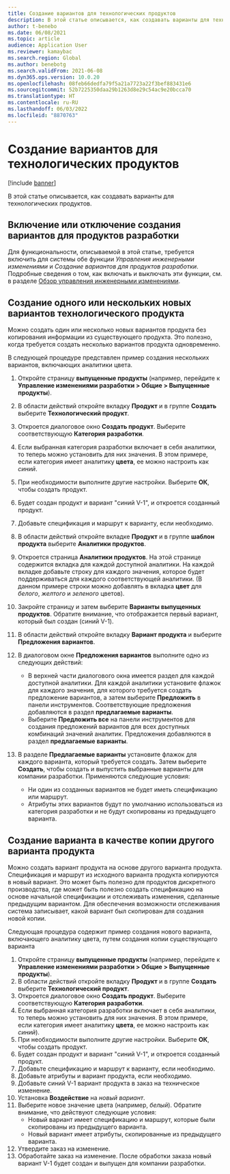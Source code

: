 ```yaml
---
title: Создание вариантов для технологических продуктов
description: В этой статье описывается, как создавать варианты для технологических продуктов
author: t-benebo
ms.date: 06/08/2021
ms.topic: article
audience: Application User
ms.reviewer: kamaybac
ms.search.region: Global
ms.author: benebotg
ms.search.validFrom: 2021-06-08
ms.dyn365.ops.version: 10.0.20
ms.openlocfilehash: 08feb66dedfa79f5a21a7723a22f3bef883431e6
ms.sourcegitcommit: 52b7225350daa29b1263d8e29c54ac9e20bcca70
ms.translationtype: HT
ms.contentlocale: ru-RU
ms.lasthandoff: 06/03/2022
ms.locfileid: "8870763"
---
```

# <a name="generate-variants-for-engineering-products"></a>Создание вариантов для технологических продуктов

[!include [banner](../includes/banner.md)]

В этой статье описывается, как создавать варианты для технологических продуктов.

## <a name="turn-variant-generation-for-engineering-products-on-or-off"></a>Включение или отключение создания вариантов для продуктов разработки

Для функциональности, описываемой в этой статье, требуется включить для системы обе функции *Управления инженерными изменениями* и *Создание вариантов для продуктов разработки*. Подробные сведения о том, как включать и выключать эти функции, см. в разделе [Обзор управления инженерными изменениями](product-engineering-overview.md).

## <a name="generate-one-or-more-new-variants-of-an-engineering-product"></a>Создание одного или нескольких новых вариантов технологического продукта

Можно создать один или несколько новых вариантов продукта без копирования информации из существующего продукта. Это полезно, когда требуется создать несколько вариантов продукта одновременно.

В следующей процедуре представлен пример создания нескольких вариантов, включающих аналитики цвета.

1. Откройте страницу **выпущенные продукты** (например, перейдите к **Управление изменениями разработки \> Общие \> Выпущенные продукты**).
1. В области действий откройте вкладку **Продукт** и в группе **Создать** выберите **Технологический продукт**.
1. Откроется диалоговое окно **Создать продукт**. Выберите соответствующую **Категория разработки**.
1. Если выбранная категория разработки включает в себя аналитики, то теперь можно установить для них значения. В этом примере, если категория имеет аналитику **цвета**, ее можно настроить как *синий*.
1. При необходимости выполните другие настройки. Выберите **ОК**, чтобы создать продукт.
1. Будет создан продукт и вариант "синий V-1", и откроется созданный продукт.
1. Добавьте спецификация и маршрут к варианту, если необходимо.
1. В области действий откройте вкладке **Продукт** и в группе **шаблон продукта** выберите **Аналитики продуктов**.
1. Откроется страница **Аналитики продуктов**. На этой странице содержится вкладка для каждой доступной аналитики. На каждой вкладке добавьте строку для каждого значения, которое будет поддерживаться для каждого соответствующей аналитики. (В данном примере строки можно добавлять в вкладка **цвет** для *белого*, *желтого* и *зеленого* цветов).
1. Закройте страницу и затем выберите **Варианты выпущенных продуктов**. Обратите внимание, что отображается первый вариант, который был создан (синий V-1).
1. В области действий откройте вкладку **Вариант продукта** и выберите **Предложения вариантов**.
1. В диалоговом окне **Предложения вариантов** выполните одно из следующих действий:

    - В верхней части диалогового окна имеется раздел для каждой доступной аналитики. Для каждой аналитики установите флажок для каждого значения, для которого требуется создать предложение вариантов, а затем выберите **Предложить** в панели инструментов. Соответствующие предложения добавляются в раздел **предлагаемые варианты**.
    - Выберите **Предложить все** на панели инструментов для создания предложений вариантов для всех доступных комбинаций значений аналитик. Предложения добавляются в раздел **предлагаемые варианты**.

1. В разделе **Предлагаемые варианты** установите флажок для каждого варианта, который требуется создать. Затем выберите **Создать**, чтобы создать и выпустить выбранные варианты для компании разработки. Применяются следующие условия:

    - Ни один из созданных вариантов не будет иметь спецификацию или маршрут.
    - Атрибуты этих вариантов будут по умолчанию использоваться из категория разработки и не будут скопированы из предыдущего варианта.

## <a name="generate-a-variant-as-a-copy-of-another-product-variant"></a>Создание варианта в качестве копии другого варианта продукта

Можно создать вариант продукта на основе другого варианта продукта. Спецификация и маршрут из исходного варианта продукта копируются в новый вариант. Это может быть полезно для продуктов дискретного производства, где может быть полезно создать спецификацию на основе начальной спецификации и отслеживать изменения, сделанные предыдущим вариантом. Для обеспечения возможности отслеживания система записывает, какой вариант был скопирован для создания новой копии.

Следующая процедура содержит пример создания нового варианта, включающего аналитику цвета, путем создания копии существующего варианта

1. Откройте страницу **выпущенные продукты** (например, перейдите к **Управление изменениями разработки \> Общие \> Выпущенные продукты**).
1. В области действий откройте вкладку **Продукт** и в группе **Создать** выберите **Технологический продукт**.
1. Откроется диалоговое окно **Создать продукт**. Выберите соответствующую **Категория разработки**.
1. Если выбранная категория разработки включает в себя аналитики, то теперь можно установить для них значения. В этом примере, если категория имеет аналитику **цвета**, ее можно настроить как *синий*).
1. При необходимости выполните другие настройки. Выберите **ОК**, чтобы создать продукт.
1. Будет создан продукт и вариант "синий V-1", и откроется созданный продукт.
1. Добавьте спецификацию и маршрут к варианту, если необходимо.
1. Добавьте атрибуты и вариант продукта, если необходимо.
1. Добавьте синий V-1 вариант продукта в заказ на техническое изменение.
1. Установка **Воздействие** на *новый вариант*.
1. Выберите новое значение цвета (например, *белый*). Обратите внимание, что действуют следующие условия: 
    - Новый вариант имеет спецификацию и маршрут, которые были скопированы из предыдущего варианта.
    - Новый вариант имеет атрибуты, скопированные из предыдущего варианта.
1. Утвердите заказ на изменение.
1. Обработайте заказ на изменение. После обработки заказа новый вариант V-1 будет создан и выпущен для компании разработки.
